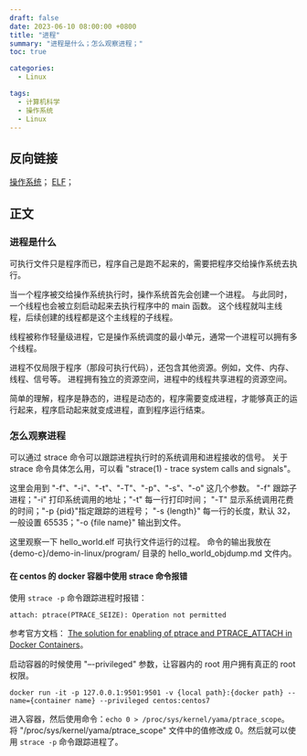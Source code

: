 ```yaml
---
draft: false
date: 2023-06-10 08:00:00 +0800
title: "进程"
summary: "进程是什么；怎么观察进程；"
toc: true

categories:
  - Linux

tags:
  - 计算机科学
  - 操作系统
  - Linux
---
```


## 反向链接

[操作系统](/post/computer-science/operating-system/操作系统)；
[ELF](/post/computer-science/operating-system/linux/ELF)；

## 正文

### 进程是什么

可执行文件只是程序而已，程序自己是跑不起来的，需要把程序交给操作系统去执行。

当一个程序被交给操作系统执行时，操作系统首先会创建一个进程。
与此同时，一个线程也会被立刻启动起来去执行程序中的 main 函数。
这个线程就叫主线程，后续创建的线程都是这个主线程的子线程。

线程被称作轻量级进程，它是操作系统调度的最小单元，通常一个进程可以拥有多个线程。

进程不仅局限于程序（那段可执行代码），还包含其他资源。例如，文件、内存、线程、信号等。
进程拥有独立的资源空间，进程中的线程共享进程的资源空间。

简单的理解，程序是静态的，进程是动态的，程序需要变成进程，才能够真正的运行起来，程序启动起来就变成进程，直到程序运行结束。

### 怎么观察进程

可以通过 strace 命令可以跟踪进程执行时的系统调用和进程接收的信号。
关于 strace 命令具体怎么用，可以看 "strace(1) - trace system calls and signals"。

这里会用到 "-f"、"-i"、"-t"、"-T"、"-p"、"-s"、"-o" 这几个参数。
"-f" 跟踪子进程；"-i" 打印系统调用的地址；"-t" 每一行打印时间；
"-T" 显示系统调用花费的时间；"-p {pid}"指定跟踪的进程号；
"-s {length}" 每一行的长度，默认 32，一般设置 65535；"-o {file name}" 输出到文件。

这里观察一下 hello_world.elf 可执行文件运行的过程。
命令的输出我放在 {demo-c}/demo-in-linux/program/ 目录的 hello_world_objdump.md 文件内。

#### 在 centos 的 docker 容器中使用 strace 命令报错

使用 `strace -p` 命令跟踪进程时报错：

```text
attach: ptrace(PTRACE_SEIZE): Operation not permitted
```

参考官方文档：
[The solution for enabling of ptrace and PTRACE_ATTACH in Docker Containers](https://bitworks.software/en/2017-07-24-docker-ptrace-attach.html)。

启动容器的时候使用 "–-privileged" 参数，让容器内的 root 用户拥有真正的 root 权限。

```shell
docker run -it -p 127.0.0.1:9501:9501 -v {local path}:{docker path} --name={container name} --privileged centos:centos7
```

进入容器，然后使用命令：`echo 0 > /proc/sys/kernel/yama/ptrace_scope`。
将 "/proc/sys/kernel/yama/ptrace_scope" 文件中的值修改成 0。然后就可以使用 `strace -p` 命令跟踪进程了。